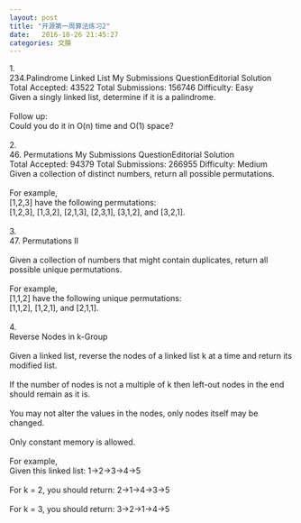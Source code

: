 ```yaml
---
layout: post
title: "开源第一周算法练习2"
date:   2016-10-26 21:45:27
categories: 文膜
---
```


1.<br/>
234.Palindrome Linked List My Submissions QuestionEditorial Solution<br/>
Total Accepted: 43522 Total Submissions: 156746 Difficulty: Easy<br/>
Given a singly linked list, determine if it is a palindrome.<br/>
<br/>
Follow up:<br/>
Could you do it in O(n) time and O(1) space?<br/>
<br/>
2.<br/>
46. Permutations My Submissions QuestionEditorial Solution<br/>
Total Accepted: 94379 Total Submissions: 266955 Difficulty: Medium<br/>
Given a collection of distinct numbers, return all possible permutations.<br/>
<br/>
For example,<br/>
[1,2,3] have the following permutations:<br/>
[1,2,3], [1,3,2], [2,1,3], [2,3,1], [3,1,2], and [3,2,1].<br/>
<br/>
3.<br/>
47. Permutations II <br/>
<br/>
Given a collection of numbers that might contain duplicates, return all possible unique permutations.<br/>
<br/>
For example,<br/>
[1,1,2] have the following unique permutations:<br/>
[1,1,2], [1,2,1], and [2,1,1].<br/>
<br/>
4.<br/>
Reverse Nodes in k-Group <br/>
<br/>
Given a linked list, reverse the nodes of a linked list k at a time and return its modified list.<br/>
<br/>
If the number of nodes is not a multiple of k then left-out nodes in the end should remain as it is.<br/>
<br/>
You may not alter the values in the nodes, only nodes itself may be changed.<br/>
<br/>
Only constant memory is allowed.<br/>
<br/>
For example,<br/>
Given this linked list: 1->2->3->4->5<br/>
<br/>
For k = 2, you should return: 2->1->4->3->5<br/>
<br/>
For k = 3, you should return: 3->2->1->4->5<br/>
